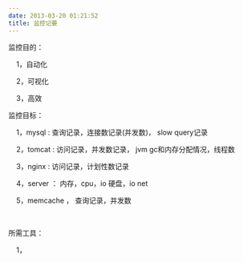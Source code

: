 ```yaml
---
date: 2013-03-20 01:21:52
title: 监控记要
---
```



<p> 监控目的： </p> 
<p> &nbsp; &nbsp; 1，自动化 </p> 
<p> &nbsp; &nbsp; 2，可视化 </p> 
<p> &nbsp; &nbsp; 3，高效 </p> 
<p> 监控目标： </p> 
<p> &nbsp; &nbsp; 1，mysql : 查询记录，连接数记录(并发数)， slow query记录 </p> 
<p> &nbsp; &nbsp; 2，tomcat : 访问记录，并发数记录， jvm gc和内存分配情况，线程数 </p> 
<p> &nbsp; &nbsp; 3，nginx : 访问记录，计划性数记录 </p> 
<p> &nbsp; &nbsp; 4，server ： 内存，cpu，io 硬盘，io net&nbsp; </p> 
<p> &nbsp; &nbsp; 5，memcache ， 查询记录，并发数 </p> 
<p> <br /> </p> 
<p> 所需工具： </p> 
<p> &nbsp; &nbsp; 1， </p>